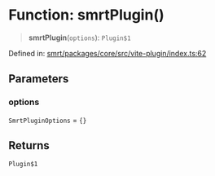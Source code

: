 # Function: smrtPlugin()

> **smrtPlugin**(`options`): `Plugin$1`

Defined in: [smrt/packages/core/src/vite-plugin/index.ts:62](https://github.com/happyvertical/smrt/blob/71a16025d52b026725fd522a392015e67e1d6489/packages/core/src/vite-plugin/index.ts#L62)

## Parameters

### options

`SmrtPluginOptions` = `{}`

## Returns

`Plugin$1`
